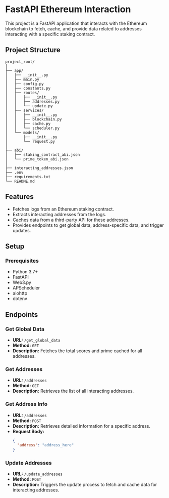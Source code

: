 
# FastAPI Ethereum Interaction

This project is a FastAPI application that interacts with the Ethereum blockchain to fetch, cache, and provide data related to addresses interacting with a specific staking contract.

## Project Structure

```
project_root/
│
├── app/
│   ├── __init__.py
│   ├── main.py
│   ├── config.py
│   ├── constants.py
│   ├── routes/
│   │   ├── __init__.py
│   │   ├── addresses.py
│   │   └── update.py
│   ├── services/
│   │   ├── __init__.py
│   │   ├── blockchain.py
│   │   ├── cache.py
│   │   └── scheduler.py
│   └── models/
│       ├── __init__.py
│       └── request.py
│
├── abi/
│   ├── staking_contract_abi.json
│   └── prime_token_abi.json
│
├── interacting_addresses.json
├── .env
├── requirements.txt
└── README.md
```

## Features

- Fetches logs from an Ethereum staking contract.
- Extracts interacting addresses from the logs.
- Caches data from a third-party API for these addresses.
- Provides endpoints to get global data, address-specific data, and trigger updates.

## Setup

### Prerequisites

- Python 3.7+
- FastAPI
- Web3.py
- APScheduler
- aiohttp
- dotenv

## Endpoints

### Get Global Data

- **URL:** `/get_global_data`
- **Method:** `GET`
- **Description:** Fetches the total scores and prime cached for all addresses.

### Get Addresses

- **URL:** `/addresses`
- **Method:** `GET`
- **Description:** Retrieves the list of all interacting addresses.

### Get Address Info

- **URL:** `/addresses`
- **Method:** `POST`
- **Description:** Retrieves detailed information for a specific address.
- **Request Body:**
  ```json
  {
    "address": "address_here"
  }
  ```

### Update Addresses

- **URL:** `/update_addresses`
- **Method:** `POST`
- **Description:** Triggers the update process to fetch and cache data for interacting addresses.
